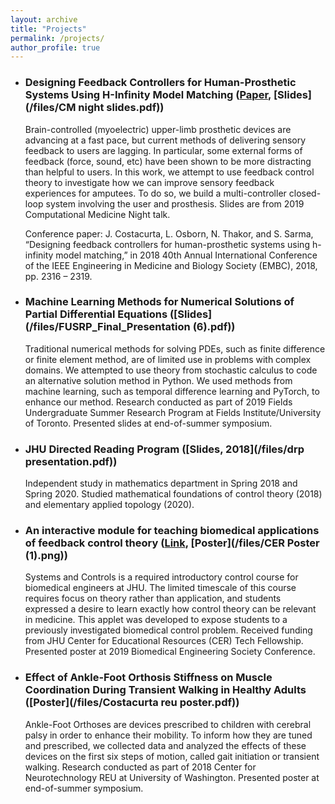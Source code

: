 ```yaml
---
layout: archive
title: "Projects"
permalink: /projects/
author_profile: true
---
```


* ### Designing Feedback Controllers for Human-Prosthetic Systems Using H-Infinity Model Matching ([Paper](/files/EMBC_paper.pdf), [Slides](/files/CM night slides.pdf))

   Brain-controlled (myoelectric) upper-limb prosthetic devices are advancing at a fast pace, but current methods of delivering sensory feedback to users are lagging. In particular, some external forms of feedback (force, sound, etc) have been shown to be more distracting than helpful to users. In this work, we attempt to use feedback control theory to investigate how we can improve sensory feedback experiences for amputees. To do so, we build a multi-controller closed-loop system involving the user and prosthesis. Slides are from 2019 Computational Medicine Night talk.
   
   Conference paper: J. Costacurta, L. Osborn, N. Thakor, and S. Sarma, “Designing feedback controllers for human-prosthetic systems using h-infinity model matching,” in 2018 40th Annual International Conference of the IEEE Engineering in Medicine and Biology Society (EMBC), 2018, pp. 2316 – 2319.
   
* ### Machine Learning Methods for Numerical Solutions of Partial Differential Equations ([Slides](/files/FUSRP_Final_Presentation (6).pdf))

  Traditional numerical methods for solving PDEs, such as finite difference or finite element method, are of limited use in problems with complex domains. We attempted to use theory from stochastic calculus to code an alternative solution method in Python. We used methods from machine learning, such as temporal difference learning and PyTorch, to enhance our method. Research conducted as part of 2019 Fields Undergraduate Summer Research Program at Fields Institute/University of Toronto. Presented slides at end-of-summer symposium. 

* ### JHU Directed Reading Program ([Slides, 2018](/files/drp presentation.pdf))

   Independent study in mathematics department in Spring 2018 and Spring 2020. Studied mathematical foundations of control theory (2018) and elementary applied topology (2020).

* ### An interactive module for teaching biomedical applications of feedback control theory ([Link](https://jcostacurta11.shinyapps.io/code/), [Poster](/files/CER Poster (1).png))

   Systems and Controls is a required introductory control course for biomedical engineers at JHU. The limited timescale of this course requires focus on theory rather than application, and students expressed a desire to learn exactly how control theory can be relevant in medicine. This applet was developed to expose students to a previously investigated biomedical control problem. Received funding from JHU Center for Educational Resources (CER) Tech Fellowship. Presented poster at 2019 Biomedical Engineering Society Conference.
   
* ### Effect of Ankle-Foot Orthosis Stiffness on Muscle Coordination During Transient Walking in Healthy Adults ([Poster](/files/Costacurta reu poster.pdf))

   Ankle-Foot Orthoses are devices prescribed to children with cerebral palsy in order to enhance their mobility. To inform how they are tuned and prescribed, we collected data and analyzed the effects of these devices on the first six steps of motion, called gait initiation or transient walking. Research conducted as part of 2018 Center for Neurotechnology REU at University of Washington. Presented poster at end-of-summer symposium. 
   

